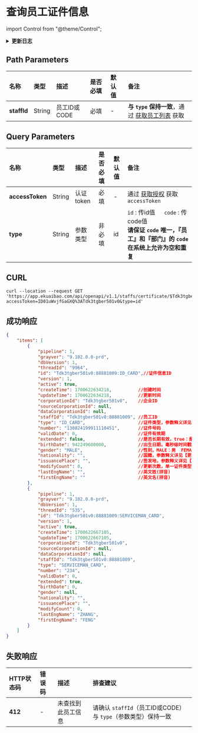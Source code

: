 # 查询员工证件信息

import Control from "@theme/Control";

<Control
method="GET"
url="/api/openapi/v1.1/staffs/certificate/$`staffId`"
/>

<details>
  <summary><b>更新日志</b></summary>
  <div>

  [**1.26.0**](/docs/open-api/notice/update-log#1260) -> 🆕 新增了本接口。<br/>

  </div>
</details>

## Path Parameters

| 名称 | 类型 | 描述 | 是否必填 | 默认值 | 备注 |
| :--- | :--- | :--- | :--- |:--- | :--- |
| **staffId** | String | 员工ID或CODE | 必填 | - | **与 `type` 保持一致**，通过 [获取员工列表](/docs/open-api/corporation/get-all-staffs) 获取 | 

## Query Parameters

| 名称 | 类型 | 描述 | 是否必填 | 默认值 | 备注 |
| :--- | :--- | :--- | :--- |:--- | :--- |
| **accessToken** | String | 认证token | 必填  | - | 通过 [获取授权](/docs/open-api/getting-started/auth) 获取 `accessToken` |
| **type**        | String | 参数类型   | 非必填 | id | `id` : 传id值 &emsp; `code` : 传code值<br/>**请保证 `code` 唯一，『员工』和『部门』的 `code` 在系统上允许为空和重复** |

## CURL
```shell
curl --location --request GET 'https://app.ekuaibao.com/api/openapi/v1.1/staffs/certificate/$Tdk3tgber501v0:88881009?accessToken=ID01uWvjfGaGXQ%3ATdk3tgber501v0&type=id'
```

## 成功响应
```json
{
    "items": [
        {
            "pipeline": 1,
            "grayver": "9.102.0.0-prd",
            "dbVersion": 1,
            "threadId": "9964",
            "id": "Tdk3tgber501v0:88881009:ID_CARD",//证件信息ID
            "version": 1,
            "active": true,
            "createTime": 1700622634218,          //创建时间
            "updateTime": 1700622634218,          //更新时间
            "corporationId": "Tdk3tgber501v0",    //企业ID
            "sourceCorporationId": null,
            "dataCorporationId": null,
            "staffId": "Tdk3tgber501v0:88881009", //员工ID
            "type": "ID_CARD",                    //证件类型，参数释义详见【更新员工证件信息】接口
            "number": "130824199911110451",       //证件号码
            "validDate": 0,                       //证件有效期
            "extended": false,                    //是否长期有效，true：是  false：否
            "birthDate": 942249600000,            //出生日期，毫秒级时间戳
            "gender": "MALE",                     //性别，MALE：男  FEMALE：女
            "nationality": "",                    //国籍，参数释义详见【更新员工证件信息】接口
            "issuancePlace": "",                  //签发地，参数释义详见【更新员工证件信息】接口
            "modifyCount": 0,                     //更新次数，单一证件类型仅限更新1次
            "lastEngName": "",                    //英文姓(拼音)
            "firstEngName": ""                    //英文名(拼音)
        },
        {
            "pipeline": 1,
            "grayver": "9.102.0.0-prd",
            "dbVersion": 1,
            "threadId": "535",
            "id": "Tdk3tgber501v0:88881009:SERVICEMAN_CARD",
            "version": 1,
            "active": true,
            "createTime": 1700622667105,
            "updateTime": 1700622667105,
            "corporationId": "Tdk3tgber501v0",
            "sourceCorporationId": null,
            "dataCorporationId": null,
            "staffId": "Tdk3tgber501v0:88881009",
            "type": "SERVICEMAN_CARD",
            "number": "234",
            "validDate": 0,
            "extended": true,
            "birthDate": 0,
            "gender": null,
            "nationality": "",
            "issuancePlace": "",
            "modifyCount": 0,
            "lastEngName": "ZHANG",
            "firstEngName": "FENG"
        }
    ]
}
```

## 失败响应

| HTTP状态码 | 错误码 | 描述 | 排查建议                                                       |
|:--------| :--- | :--- |:-----------------------------------------------------------|
| **412** | - | 未查找到此员工信息 | 请确认 `staffId`（员工ID或CODE）与 `type`（参数类型）保持一致 | 
